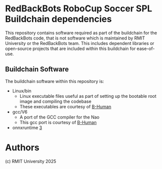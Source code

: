 # RedBackBots RoboCup Soccer SPL Buildchain dependencies
This repository contains software required as part of the buildchain for the RedBackBots code, that is not software which is maintained by RMIT University or the RedBackBots team.
This includes dependent libraries or open-source projects that are included within this buildchain for ease-of-use.

## Buildchain Software
The buildchain software within this repository is:
* Linux/bin
   * Linux executable files useful as part of setting up the bootable root image and compiling the codebase
   * These executables are courtesy of [B-Human][2]
* gcc/V6
   * A port of the GCC compiler for the Nao
   * This gcc port is courtesy of [B-Human][2]
* onnxruntime [3]

# Authors
(c) RMIT University 2025

[2]: https://wiki.b-human.de
[3]: https://onnxruntime.ai
